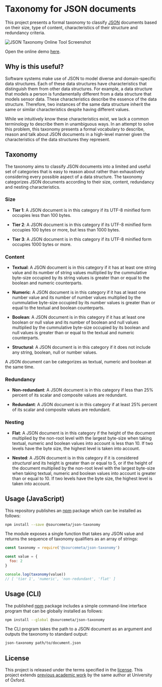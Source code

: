 Taxonomy for JSON documents
===========================

This project presents a formal taxonomy to classify
[JSON](https://www.json.org) documents based on their size, type of content,
characteristics of their structure and redundancy criteria.

![JSON Taxonomy Online Tool Screenshot](./screenshot.png)

Open the online demo [here](https://sourcemeta.github.io/json-taxonomy).

Why is this useful?
-------------------

Software systems make use of JSON to model diverse and domain-specific data
structures. Each of these data structures have characteristics that distinguish
them from other data structures. For example, a data structure that models a
person is fundamentally different from a data structure that models sensor
data. These characteristics describe the essence of the data structure.
Therefore, two instances of the same data structure inherit the same or similar
characteristics despite having different values.

While we intuitively know these characteristics exist, we lack a common
terminology to describe them in unambiguous ways. In an attempt to solve this
problem, this taxonomy presents a formal vocabulary to describe, reason and
talk about JSON documents in a high-level manner given the characteristics of
the data structures they represent.

Taxonomy
--------

The taxonomy aims to classify JSON documents into a limited and useful set of
categories that is easy to reason about rather than exhaustively considering
every possible aspect of a data structure. The taxonomy categorizes JSON
documents according to their size, content, redundancy and nesting
characteristics.

### Size

- **Tier 1**: A JSON document is in this category if its UTF-8 minified form
  occupies less than 100 bytes.

- **Tier 2**: A JSON document is in this category if its UTF-8 minified form
  occupies 100 bytes or more, but less than 1000 bytes.

- **Tier 3**: A JSON document is in this category if its UTF-8 minified form
  occupies 1000 bytes or more.

### Content

- **Textual**: A JSON document is in this category if it has at least one
  string value and its number of string values multiplied by the cummulative
  byte-size occupied by its string values is greater than or equal to the
  boolean and numeric counterparts.

- **Numeric**: A JSON document is in this category if it has at least one
  number value and its number of number values multiplied by the cummulative
  byte-size occupied by its number values is greater than or equal to the
  textual and boolean counterparts.

- **Boolean**: A JSON document is in this category if it has at least one
  boolean or null value and its number of boolean and null values multiplied by
  the cummulative byte-size occupied by its boolean and null values is greater
  than or equal to the textual and numeric counterparts.

- **Structural**: A JSON document is in this category if it does not include
  any string, boolean, null or number values.

A JSON document can be categorizes as textual, numeric and boolean at the same
time.

### Redundancy

- **Non-redundant**: A JSON document is in this category if less than 25%
  percent of its scalar and composite values are redundant.

- **Redundant**: A JSON document is in this category if at least 25% percent of
  its scalar and composite values are redundant.

### Nesting

- **Flat**: A JSON document is in this category if the height of the document
  multiplied by the non-root level with the largest byte-size when taking
  textual, numeric and boolean values into account is less than 10. If two
  levels have the byte size, the highest level is taken into account.

- **Nested**: A JSON document is in this category if it is considered
  *structural* and its height is greater than or equal to 5, or if the height
  of the document multiplied by the non-root level with the largest byte-size
  when taking textual, numeric and boolean values into account is greater than
  or equal to 10. If two levels have the byte size, the highest level is taken
  into account.

Usage (JavaScript)
------------------

This repository publishes an [npm](https://www.npmjs.com) package which can be
installed as follows:

```sh
npm install --save @sourcemeta/json-taxonomy
```

The module exposes a single function that takes any JSON value and returns the
sequence of taxonomy qualifiers as an array of strings:

```js
const taxonomy = require('@sourcemeta/json-taxonomy')

const value = {
  foo: 2
}

console.log(taxonomy(value))
// [ 'tier 1', 'numeric', 'non-redundant', 'flat' ]
```

Usage (CLI)
-----------

The published [npm](https://www.npmjs.com) package includes a simple
command-line interface program that can be globally installed as follows:

```sh
npm install --global @sourcemeta/json-taxonomy
```

The CLI program takes the path to a JSON document as an argument and outputs
the taxonomy to standard output:

```sh
json-taxonomy path/to/document.json
```

License
-------

This project is released under the terms specified in the
[license](https://github.com/sourcemeta/json-taxonomy/blob/master/LICENSE).
This project extends [previous academic work](https://arxiv.org/abs/2201.03051)
by the same author at University of Oxford.
